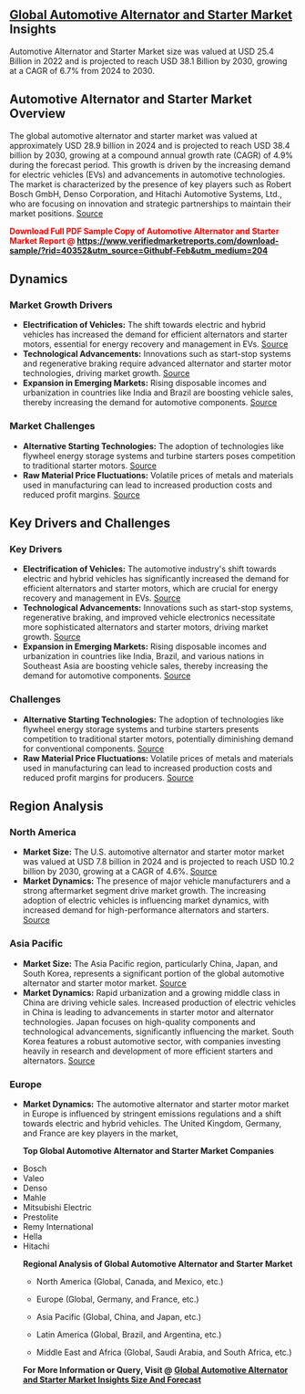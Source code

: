 <h2><a href="https://www.verifiedmarketreports.com/download-sample/?rid=40352&amp;utm_source=Githubf&amp;utm_medium=204" target="_blank">Global Automotive Alternator and Starter Market</a> Insights</h2><p>Automotive Alternator and Starter Market size was valued at USD 25.4 Billion in 2022 and is projected to reach USD 38.1 Billion by 2030, growing at a CAGR of 6.7% from 2024 to 2030.</p><p> <h2>Automotive Alternator and Starter Market Overview</h2> <p>The global automotive alternator and starter market was valued at approximately USD 28.9 billion in 2024 and is projected to reach USD 38.4 billion by 2030, growing at a compound annual growth rate (CAGR) of 4.9% during the forecast period. This growth is driven by the increasing demand for electric vehicles (EVs) and advancements in automotive technologies. The market is characterized by the presence of key players such as Robert Bosch GmbH, Denso Corporation, and Hitachi Automotive Systems, Ltd., who are focusing on innovation and strategic partnerships to maintain their market positions. <a href="https://www.statsmarketresearch.com/global-automotive-starter-alternator-2024-765-8006447">Source</a></p> <p><strong><p><span class=""><span style="color: #ff0000;"><strong>Download Full PDF Sample Copy of Automotive Alternator and Starter Market Report</strong> @ </span><a href="https://www.verifiedmarketreports.com/download-sample/?rid=40352&amp;utm_source=Githubf-Feb&amp;utm_medium=204" target="_blank">https://www.verifiedmarketreports.com/download-sample/?rid=40352&amp;utm_source=Githubf-Feb&amp;utm_medium=204</a></span></p></strong></p> <h2>Dynamics</h2> <h3>Market Growth Drivers</h3> <ul> <li><strong>Electrification of Vehicles:</strong> The shift towards electric and hybrid vehicles has increased the demand for efficient alternators and starter motors, essential for energy recovery and management in EVs. <a href="https://www.fundamentalbusinessinsights.com/industry-report/automotive-alternator-and-starter-motor-market-6832">Source</a></li> <li><strong>Technological Advancements:</strong> Innovations such as start-stop systems and regenerative braking require advanced alternator and starter motor technologies, driving market growth. <a href="https://www.fundamentalbusinessinsights.com/industry-report/automotive-alternator-and-starter-motor-market-6832">Source</a></li> <li><strong>Expansion in Emerging Markets:</strong> Rising disposable incomes and urbanization in countries like India and Brazil are boosting vehicle sales, thereby increasing the demand for automotive components. <a href="https://www.fundamentalbusinessinsights.com/industry-report/automotive-alternator-and-starter-motor-market-6832">Source</a></li> </ul> <h3>Market Challenges</h3> <ul> <li><strong>Alternative Starting Technologies:</strong> The adoption of technologies like flywheel energy storage systems and turbine starters poses competition to traditional starter motors. <a href="https://www.fundamentalbusinessinsights.com/industry-report/automotive-alternator-and-starter-motor-market-6832">Source</a></li> <li><strong>Raw Material Price Fluctuations:</strong> Volatile prices of metals and materials used in manufacturing can lead to increased production costs and reduced profit margins. <a href="https://www.fundamentalbusinessinsights.com/industry-report/automotive-alternator-and-starter-motor-market-6832">Source</a></li> </ul> <h2>Key Drivers and Challenges</h2> <h3>Key Drivers</h3> <ul> <li><strong>Electrification of Vehicles:</strong> The automotive industry's shift towards electric and hybrid vehicles has significantly increased the demand for efficient alternators and starter motors, which are crucial for energy recovery and management in EVs. <a href="https://www.fundamentalbusinessinsights.com/industry-report/automotive-alternator-and-starter-motor-market-6832">Source</a></li> <li><strong>Technological Advancements:</strong> Innovations such as start-stop systems, regenerative braking, and improved vehicle electronics necessitate more sophisticated alternators and starter motors, driving market growth. <a href="https://www.fundamentalbusinessinsights.com/industry-report/automotive-alternator-and-starter-motor-market-6832">Source</a></li> <li><strong>Expansion in Emerging Markets:</strong> Rising disposable incomes and urbanization in countries like India, Brazil, and various nations in Southeast Asia are boosting vehicle sales, thereby increasing the demand for automotive components. <a href="https://www.fundamentalbusinessinsights.com/industry-report/automotive-alternator-and-starter-motor-market-6832">Source</a></li> </ul> <h3>Challenges</h3> <ul> <li><strong>Alternative Starting Technologies:</strong> The adoption of technologies like flywheel energy storage systems and turbine starters presents competition to traditional starter motors, potentially diminishing demand for conventional components. <a href="https://www.fundamentalbusinessinsights.com/industry-report/automotive-alternator-and-starter-motor-market-6832">Source</a></li> <li><strong>Raw Material Price Fluctuations:</strong> Volatile prices of metals and materials used in manufacturing can lead to increased production costs and reduced profit margins for producers. <a href="https://www.fundamentalbusinessinsights.com/industry-report/automotive-alternator-and-starter-motor-market-6832">Source</a></li> </ul> <h2>Region Analysis</h2> <h3>North America</h3> <ul> <li><strong>Market Size:</strong> The U.S. automotive alternator and starter motor market was valued at USD 7.8 billion in 2024 and is projected to reach USD 10.2 billion by 2030, growing at a CAGR of 4.6%. <a href="https://www.statsmarketresearch.com/global-automotive-starter-alternator-2024-765-8006447">Source</a></li> <li><strong>Market Dynamics:</strong> The presence of major vehicle manufacturers and a strong aftermarket segment drive market growth. The increasing adoption of electric vehicles is influencing market dynamics, with increased demand for high-performance alternators and starters. <a href="https://www.fundamentalbusinessinsights.com/industry-report/automotive-alternator-and-starter-motor-market-6832">Source</a></li> </ul> <h3>Asia Pacific</h3> <ul> <li><strong>Market Size:</strong> The Asia Pacific region, particularly China, Japan, and South Korea, represents a significant portion of the global automotive alternator and starter motor market. <a href="https://www.fundamentalbusinessinsights.com/industry-report/automotive-alternator-and-starter-motor-market-6832">Source</a></li> <li><strong>Market Dynamics:</strong> Rapid urbanization and a growing middle class in China are driving vehicle sales. Increased production of electric vehicles in China is leading to advancements in starter motor and alternator technologies. Japan focuses on high-quality components and technological advancements, significantly influencing the market. South Korea features a robust automotive sector, with companies investing heavily in research and development of more efficient starters and alternators. <a href="https://www.fundamentalbusinessinsights.com/industry-report/automotive-alternator-and-starter-motor-market-6832">Source</a></li> </ul> <h3>Europe</h3> <ul> <li><strong>Market Dynamics:</strong> The automotive alternator and starter motor market in Europe is influenced by stringent emissions regulations and a shift towards electric and hybrid vehicles. The United Kingdom, Germany, and France are key players in the market,</p><p><strong>Top Global Automotive Alternator and Starter Market Companies</strong></p><div data-test-id=""><p><li>Bosch</li><li> Valeo</li><li> Denso</li><li> Mahle</li><li> Mitsubishi Electric</li><li> Prestolite</li><li> Remy International</li><li> Hella</li><li> Hitachi</li></p><div><strong>Regional Analysis of&nbsp;Global Automotive Alternator and Starter Market</strong></div><ul><li dir="ltr"><p dir="ltr">North America&nbsp;(Global, Canada, and Mexico, etc.)</p></li><li dir="ltr"><p dir="ltr">Europe (Global, Germany, and France, etc.)</p></li><li dir="ltr"><p dir="ltr">Asia Pacific&nbsp;(Global, China, and Japan, etc.)</p></li><li dir="ltr"><p dir="ltr">Latin America&nbsp;(Global, Brazil, and Argentina, etc.)</p></li><li dir="ltr">Middle East and Africa&nbsp;(Global, Saudi Arabia, and South Africa, etc.)</li></ul><p><strong>For More Information or Query, Visit @&nbsp;</strong><strong><a href="https://www.verifiedmarketreports.com/product/global-automotive-alternator-and-starter-market-2019-by-manufacturers-regions-type-and-application-forecast-to-2024/?utm_source=Githubf&amp;utm_medium=204" target="_blank">Global Automotive Alternator and Starter Market Insights Size And Forecast</a></strong></p></div>
